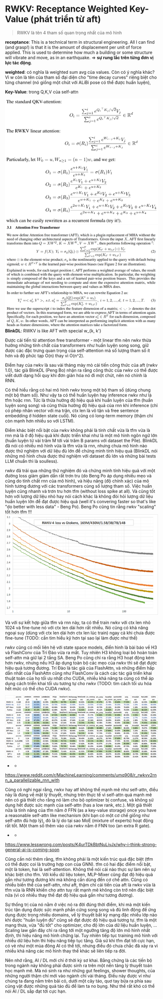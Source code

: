 # RWKV: Receptance Weighted Key-Value (phát triển từ aft)
> RWKV là tên 4 tham số quan trọng nhất của mô hình

__receptance__: This is a technical term in structural engineering. All I can find (and grasp!) is that it is the amount of displacement per unit of force applied. This is used to determine how much a building or some structure will vibrate and move, as in an earthquake. => __sự rung lắc trên từng đơn vị lực tác động__.

__weighted__: có nghĩa là weighted sum avg của values. Còn có ý nghĩa khác? Vì w còn là tên của tham số đại diện cho "time decay curves" riêng biệt cho từng channel (nó giống một chút với ALiBi pose có thể được huấn luyện),

__Key-Value__: trong Q,K,V của self-attn

![](files/rwkv-00.png)
![](files/rwkv-01.png)
__BlinkDL__: RWKV is like AFT with special w_{k, k'}

Được cải tiến từ attention free transformer - một linear tfm nên rwkv thừa hưởng những tính chất của transformers như huấn luyện song song, giữ được các đặc trưng quan trọng của self-attention mà số lượng tham số ít hơn và độ phức tạp O(n) thay vì O(n^2).

Điểm hay của rwkv là sau vài tháng mày mò cải tiến công thức của aft (rwkv 1.0), tác giả BlinkDL (Peng Bo) nhận ra rằng công thức của rwkv có thể được viết dưới dạng hồi quy khi đơn giản hóa nó đi một chút, nên nó chính là RNN.

Có thể hiểu rằng có hai mô hình rwkv trong một bộ tham số (dùng chung một bộ tham số). Như vậy ta có thể huấn luyện hay inference rwkv như là tfm hoặc rnn. Tức là thừa hưởng độ hiệu quả khi huấn luyện của tfm (huấn luyện song song) và cũng thừa hưởng độ hiệu quả của rnn khi inference (chỉ có phép nhân vector với ma trận, ctx len là vô tận và free sentence embedding ở hidden state cuối). Nó cũng có long-term memory (thậm chí còn mạnh hơn nhiều so với LSTM).

Điểm khác biệt nổi bật của rwkv không phải là tính chất vừa là tfm vừa là rnn mà là ở độ hiệu quả khi được triển khai như là một mô hình ngôn ngữ lớn (huấn luyện từ vài trăm M tới vài trăm B params với dataset the Pile). BlinkDL đã nói có nhiều mô hình vừa là tfm vừa là rnn, nhưng chưa mô hình nào được thử nghiệm với dữ liệu đủ lớn để chứng minh tính hiệu quả (BlinkDL nói những mô hình chưa được thử nghiệm với dataset đủ lớn và những bài tests LLM chuẩn thì là soulless).

rwkv đã trải qua những thử nghiệm đó và chứng minh tính hiệu quả với một đường loss giảm giảm dần rất trơn tru (do Beng Po áp dụng nhiều mẹo và cũng do tính chất rnn của mô hình), và hiệu năng (độ chính xác) của mô hình tương đương với các transformers cùng số lượng tham số. Việc huấn luyện cũng nhanh và trơn tru hơn tfm (without loss spike at all). Và cũng tốt hơn với lượng dữ liệu nhỏ hay nói cách khác là không đòi hỏi lượng dữ liệu huấn luyện lớn để đạt được hiệu quả (well it's convering faster so that's like "do better with less data" - Beng Po). Beng Po cũng tin rằng rwkv "scaling" tốt hơn tfm !!!
![](files/rwkv-02.png)

Và với sự kết hợp giữa tfm và rnn này, ta có thể train rwkv với ctx len nhỏ 1024 và fine-tune nó với ctx len dài hơn rất nhiều. Nó cũng có khả năng ngoại suy (dùng với ctx len dài hơn ctx len lúc train) ngay cả khi chưa được fine-tune (TODO: cần tìm hiểu kỹ hơn tại sao lại làm được như thế)

rwkv cũng có mối liên hệ với state space models, điển hình là bài báo về H3 và FlashConv của Trí Đào vừa ra mắt. Tuy nhiên H3 không loại bỏ hoàn toàn self-attn mà giữ lại 2 tầng SA. Beng Po cũng chỉ ra rằng H3 hoạt động kém hơn rwkv, nhưng nếu H3 áp dụng toàn bộ các mẹo của rwkv thì sẽ đạt được hiệu quả tương đương. Trí Đào là tác giả của FlashAttn, và những điểm hấp dẫn nhất của FlashAttn cũng như FlashConv là cách các tác giả triển khai thuật toán của họ tối ưu nhất cho CUDA, nhiều khả năng ta cũng có thể áp dụng cách triển khai tối ưu tương tự cho rwkv (TODO: tìm cách tối ưu hóa hết mức có thể cho CUDA rwkv).

![](files/rwkv-03.png)

- -

https://www.reddit.com/r/MachineLearning/comments/umq908/r_rwkvv2rnn_a_parallelizable_rnn_with

Cũng có nghi ngại rằng, rwkv hay atf không thể mạnh mẽ như self-attn, điều này là đúng về mặt lý thuyết, nhưng trên thực tế vì self-attn quá mạnh mẽ nên có giả thiết cho rằng nó làm cho bộ optimizer bị confuse, và không sử dụng hết được sức mạnh của self-attn (has a low rank, etc.). Một giả thiết nữa là tính năng của tfm nằm ở FFN (as a key-value storage) once you have a reasonable self-attn like mechanism (khi bạn có một cơ chế giống như self-attn đủ hợp lý), đó là lý do tại sao MoE (mixture of experts) hoạt động rất tốt. Một tham số thêm vào của rwkv nằm ở FNN too (an extra R gate).

- -

https://www.lesswrong.com/posts/K4urTDkBbtNuLivJx/why-i-think-strong-general-ai-is-coming-soon

Cũng cần nói thêm rằng, tfm không phải là một kiến trúc quá đặc biệt (tfm có thể được coi là trường hợp con của GNN). tfm có hai đặc điểm nổi bật, một là token, hai là self-attention. Không thể nói cái nào thực sự làm nên sự khác biệt cho tfm. Với kiểu dữ liệu token, MLP-Mixer cũng đạt độ hiệu quả gần như tương đương khi mà không cần dùng đến cơ chế attn. Cũng có nhiều biến thể của self-attn, như aft, thậm chí cải tiến của aft là rwkv vừa là tfm vừa là RNN khiến cho attn tuy rất mạnh mẽ không còn trở nên đặc biệt nữa (vì có nhiều thay thế đạt độ hiệu quả gần như tương đương).

Sự thống trị của nó nằm ở việc nó ra đời đúng thời điểm, khi mà một kiến trúc tận dụng được sức mạnh phần cứng song song và đủ linh động để ứng dụng được trong nhiều domains, về lý thuyết bất kỳ mạng đặc nhiều lớp nào khi được "huấn luyện đủ" cũng sẽ đạt được độ hiệu quả tương tự. tfm là một mạng thưa, vừa "đủ tốt" cho optimizer, cho độ lớn của dữ liệu huấn luyện, ... Scaling law gần đây chỉ ra rằng tới một ngưỡng tăng độ lớn mô hình nhất định, thì hiệu năng mô hình chững lại. Tuy nhiên tiếp tục training mô hình với nhiều dữ liệu hơn thì hiệu năng tiếp tục tăng. Giả sử khi tfm đạt tới cực hạn, có vẻ như một mùa đông AI có thể tới, nhưng điều đó chưa chắc đã xảy ra vì nhiều khả năng các mô hình thay thế khác sẽ liên tiếp ra đời.

Nên nhớ rằng, AI / DL mới chỉ ở thời kỳ sơ khai. Bằng chứng là các tiến bộ trong ngành này không phải được sinh ra trên một nền tảng lý thuyết toán học mạnh mẽ. Mà nó sinh ra như những gut feelings, shower thoughts, của những người thậm chí mới vào ngành chỉ vài tháng. Điều này được ví như chúng ta đang nằm trên bãi cỏ, dưới một cây táo, quơ tay bừa ra phía sau cũng vặt được những quả táo đủ để làm ta no bụng. Như thế rất khó có thể nói AI / DL sắp đạt tới cực hạn.
